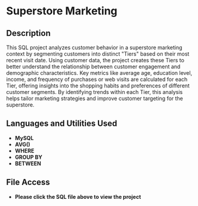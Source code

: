 <h1>Superstore Marketing</h1>


<h2>Description</h2>
This SQL project analyzes customer behavior in a superstore marketing context by segmenting customers into distinct "Tiers" based on their most recent visit date. Using customer data, the project creates these Tiers to better understand the relationship between customer engagement and demographic characteristics. Key metrics like average age, education level, income, and frequency of purchases or web visits are calculated for each Tier, offering insights into the shopping habits and preferences of different customer segments. By identifying trends within each Tier, this analysis helps tailor marketing strategies and improve customer targeting for the superstore.
<br />


<h2>Languages and Utilities Used</h2>

- <b>MySQL</b> 
- <b>AVG()</b>
- <b>WHERE</b>
- <b>GROUP BY</b>
- <b>BETWEEN</b>

<h2>File Access</h2>

- <b>Please click the SQL file above to view the project</b>
